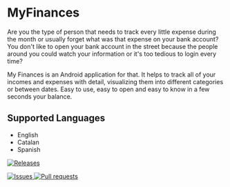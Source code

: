 # MyFinances
Are you the type of person that needs to track every little expense during the month or usually forget what was that expense on your bank account? You don't like to open your bank account in the street because the people around you could watch your information or it's too tedious to login every time?

My Finances is an Android application for that. It helps to track all of your incomes and expenses with detail, visualizing them into different categories or between dates. Easy to use, easy to open and easy to know in a few seconds your balance.

## Supported Languages
- English
- Catalan
- Spanish



<p>
    <a href="https://github.com/PolRecasensSarra/MyFinances/releases">
        <img alt="Releases" src="https://img.shields.io/github/v/release/PolRecasensSarra/MyFinances?color=blue" />
    </a>
</p>

<p>
    <a href="https://github.com/PolRecasensSarra/MyFinances/issues">
      <img alt="Issues" src="https://img.shields.io/github/issues/PolRecasensSarra/MyFinances?color=D94D4C" />
    </a>
    <a href="https://github.com/PolRecasensSarra/MyFinances/pulls">
      <img alt="Pull requests" src="https://img.shields.io/github/issues-pr/PolRecasensSarra/MyFinances?color=ECA539" />
    </a>
</p>
